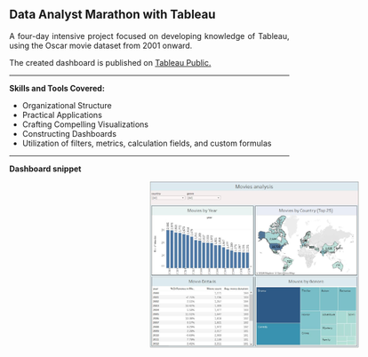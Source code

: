 ## Data Analyst Marathon with Tableau

<p align='justify'>
A four-day intensive project focused on developing knowledge of Tableau, using the Oscar movie dataset from 2001 onward.

The created dashboard is published on
<a href='https://public.tableau.com/app/profile/grzegorz.finke/viz/Movies_analisis/Moviesanalysis?publish=yes'>Tableau Public.</a>
</p>

---
**Skills and Tools Covered:**
- Organizational Structure
- Practical Applications
- Crafting Compelling Visualizations
- Constructing Dashboards
- Utilization of filters, metrics, calculation fields, and custom formulas

---
**Dashboard snippet**

<div align='center'>
    <a href="https://public.tableau.com/app/profile/grzegorz.finke/viz/Movies_analisis/Moviesanalysis?publish=yes" title="Tableau Public">
    <img src="https://github.com/Gr3Fin/Courses_and_Certificates/blob/main/DA_Marathon_with_Tableau/images/Tableau_movies.JPG" style="display: block; width: 75%; margin-left: 50%;">
    </a>
</div>
